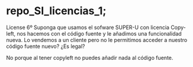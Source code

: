# repo_SI_licencias_1;
License
6º Suponga que usamos el sofware SUPER-U con licencia Copy-left, nos hacemos con el código fuente y le añadimos una funcionalidad nueva. Lo vendemos a un cliente pero no le permitimos acceder a nuestro código fuente nuevo? ¿Es legal? 
 
No porque al tener copyleft no puedes añadir nada al código fuente. 

